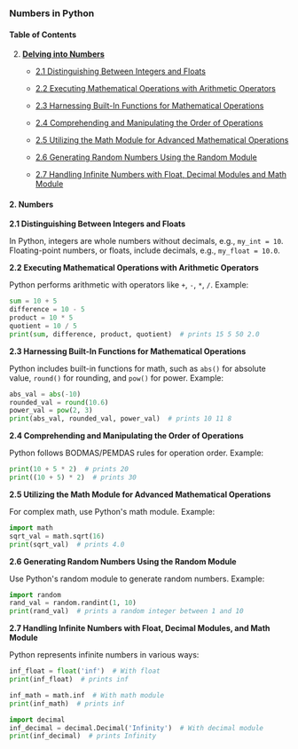 ### Numbers in Python

#### Table of Contents

2. **[Delving into Numbers](#2-delving-into-numbers)**

   - [2.1 Distinguishing Between Integers and Floats](#21-distinguishing-between-integers-and-floats)
   - [2.2 Executing Mathematical Operations with Arithmetic Operators](#22-executing-mathematical-operations-with-arithmetic-operators)
   - [2.3 Harnessing Built-In Functions for Mathematical Operations](#23-harnessing-built-in-functions-for-mathematical-operations)
   - [2.4 Comprehending and Manipulating the Order of Operations](#24-comprehending-and-manipulating-the-order-of-operations)
   - [2.5 Utilizing the Math Module for Advanced Mathematical Operations](#25-utilizing-the-math-module-for-advanced-mathematical-operations)
   - [2.6 Generating Random Numbers Using the Random Module](#26-generating-random-numbers-using-the-random-module)

   - [2.7 Handling Infinite Numbers with Float, Decimal Modules and Math Module](#27-handling-infinite-numbers-with-float-decimal-modules-and-math-module)

#### 2. Numbers

**2.1 Distinguishing Between Integers and Floats**

In Python, integers are whole numbers without decimals, e.g., `my_int = 10`. Floating-point numbers, or floats, include decimals, e.g., `my_float = 10.0`.

**2.2 Executing Mathematical Operations with Arithmetic Operators**

Python performs arithmetic with operators like `+`, `-`, `*`, `/`. Example:

```python
sum = 10 + 5
difference = 10 - 5
product = 10 * 5
quotient = 10 / 5
print(sum, difference, product, quotient)  # prints 15 5 50 2.0
```

**2.3 Harnessing Built-In Functions for Mathematical Operations**

Python includes built-in functions for math, such as `abs()` for absolute value, `round()` for rounding, and `pow()` for power. Example:

```python
abs_val = abs(-10)
rounded_val = round(10.6)
power_val = pow(2, 3)
print(abs_val, rounded_val, power_val)  # prints 10 11 8
```

**2.4 Comprehending and Manipulating the Order of Operations**

Python follows BODMAS/PEMDAS rules for operation order. Example:

```python
print(10 + 5 * 2)  # prints 20
print((10 + 5) * 2)  # prints 30
```

**2.5 Utilizing the Math Module for Advanced Mathematical Operations**

For complex math, use Python's math module. Example:

```python
import math
sqrt_val = math.sqrt(16)
print(sqrt_val)  # prints 4.0
```

**2.6 Generating Random Numbers Using the Random Module**

Use Python's random module to generate random numbers. Example:

```python
import random
rand_val = random.randint(1, 10)
print(rand_val)  # prints a random integer between 1 and 10
```

**2.7 Handling Infinite Numbers with Float, Decimal Modules, and Math Module**

Python represents infinite numbers in various ways:

```python
inf_float = float('inf')  # With float
print(inf_float)  # prints inf

inf_math = math.inf  # With math module
print(inf_math)  # prints inf

import decimal
inf_decimal = decimal.Decimal('Infinity')  # With decimal module
print(inf_decimal)  # prints Infinity
```